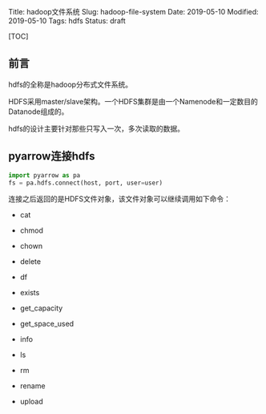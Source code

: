 Title: hadoop文件系统
Slug: hadoop-file-system
Date: 2019-05-10
Modified: 2019-05-10
Tags: hdfs
Status: draft

[TOC]

## 前言

hdfs的全称是hadoop分布式文件系统。

HDFS采用master/slave架构。一个HDFS集群是由一个Namenode和一定数目的Datanode组成的。

hdfs的设计主要针对那些只写入一次，多次读取的数据。





## pyarrow连接hdfs

```python
import pyarrow as pa
fs = pa.hdfs.connect(host, port, user=user)
```

连接之后返回的是HDFS文件对象，该文件对象可以继续调用如下命令：

- cat

- chmod

- chown

- delete

- df

- exists

- get_capacity

- get_space_used

- info

- ls

- rm

- rename

- upload
